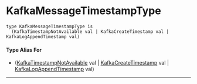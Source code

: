 # KafkaMessageTimestampType

```pony
type KafkaMessageTimestampType is
  (KafkaTimestampNotAvailable val | KafkaCreateTimestamp val | KafkaLogAppendTimestamp val)
```

#### Type Alias For

* ([KafkaTimestampNotAvailable](pony-kafka-KafkaTimestampNotAvailable) val | [KafkaCreateTimestamp](pony-kafka-KafkaCreateTimestamp) val | [KafkaLogAppendTimestamp](pony-kafka-KafkaLogAppendTimestamp) val)

---

